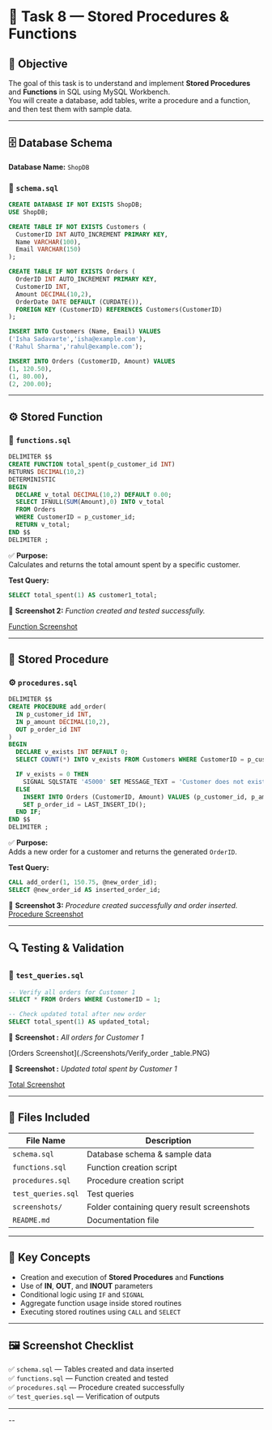 # 📄 Task 8 — Stored Procedures & Functions

## 🎯 Objective
The goal of this task is to understand and implement **Stored Procedures** and **Functions** in SQL using MySQL Workbench.  
You will create a database, add tables, write a procedure and a function, and then test them with sample data.

---

## 🗄️ Database Schema
**Database Name:** `ShopDB`

### 🧱 `schema.sql`
```sql
CREATE DATABASE IF NOT EXISTS ShopDB;
USE ShopDB;

CREATE TABLE IF NOT EXISTS Customers (
  CustomerID INT AUTO_INCREMENT PRIMARY KEY,
  Name VARCHAR(100),
  Email VARCHAR(150)
);

CREATE TABLE IF NOT EXISTS Orders (
  OrderID INT AUTO_INCREMENT PRIMARY KEY,
  CustomerID INT,
  Amount DECIMAL(10,2),
  OrderDate DATE DEFAULT (CURDATE()),
  FOREIGN KEY (CustomerID) REFERENCES Customers(CustomerID)
);

INSERT INTO Customers (Name, Email) VALUES
('Isha Sadavarte','isha@example.com'),
('Rahul Sharma','rahul@example.com');

INSERT INTO Orders (CustomerID, Amount) VALUES
(1, 120.50),
(1, 80.00),
(2, 200.00);
```

---

## ⚙️ Stored Function

### 🧩 `functions.sql`
```sql
DELIMITER $$
CREATE FUNCTION total_spent(p_customer_id INT)
RETURNS DECIMAL(10,2)
DETERMINISTIC
BEGIN
  DECLARE v_total DECIMAL(10,2) DEFAULT 0.00;
  SELECT IFNULL(SUM(Amount),0) INTO v_total
  FROM Orders
  WHERE CustomerID = p_customer_id;
  RETURN v_total;
END $$
DELIMITER ;
```

✅ **Purpose:**  
Calculates and returns the total amount spent by a specific customer.

**Test Query:**
```sql
SELECT total_spent(1) AS customer1_total;
```

📸 **Screenshot 2:** *Function created and tested successfully.*  

[Function Screenshot](./Screenshots/Function.PNG)

---

## 🧮 Stored Procedure

### ⚙️ `procedures.sql`
```sql
DELIMITER $$
CREATE PROCEDURE add_order(
  IN p_customer_id INT,
  IN p_amount DECIMAL(10,2),
  OUT p_order_id INT
)
BEGIN
  DECLARE v_exists INT DEFAULT 0;
  SELECT COUNT(*) INTO v_exists FROM Customers WHERE CustomerID = p_customer_id;

  IF v_exists = 0 THEN
    SIGNAL SQLSTATE '45000' SET MESSAGE_TEXT = 'Customer does not exist';
  ELSE
    INSERT INTO Orders (CustomerID, Amount) VALUES (p_customer_id, p_amount);
    SET p_order_id = LAST_INSERT_ID();
  END IF;
END $$
DELIMITER ;
```

✅ **Purpose:**  
Adds a new order for a customer and returns the generated `OrderID`.

**Test Query:**
```sql
CALL add_order(1, 150.75, @new_order_id);
SELECT @new_order_id AS inserted_order_id;
```

📸 **Screenshot 3:** *Procedure created successfully and order inserted.*  
[Procedure Screenshot](./Screenshots/Procedure.PNG)

---

## 🔍 Testing & Validation

### 🧾 `test_queries.sql`
```sql
-- Verify all orders for Customer 1
SELECT * FROM Orders WHERE CustomerID = 1;

-- Check updated total after new order
SELECT total_spent(1) AS updated_total;
```

📸 **Screenshot :** *All orders for Customer 1*  

[Orders Screenshot](./Screenshots/Verify_order _table.PNG)

📸 **Screenshot :** *Updated total spent by Customer 1*  

[Total Screenshot](./Screenshots/Total_spent.PNG)
 
---

## 🧰 Files Included
| File Name | Description |
|------------|-------------|
| `schema.sql` | Database schema & sample data |
| `functions.sql` | Function creation script |
| `procedures.sql` | Procedure creation script |
| `test_queries.sql` | Test queries |
| `screenshots/` | Folder containing query result screenshots |
| `README.md` | Documentation file |

---

## 🧠 Key Concepts
- Creation and execution of **Stored Procedures** and **Functions**
- Use of **IN**, **OUT**, and **INOUT** parameters
- Conditional logic using `IF` and `SIGNAL`
- Aggregate function usage inside stored routines
- Executing stored routines using `CALL` and `SELECT`

---

## 🖼️ Screenshot Checklist
✅ `schema.sql` — Tables created and data inserted  
✅ `functions.sql` — Function created and tested  
✅ `procedures.sql` — Procedure created successfully  
✅ `test_queries.sql` — Verification of outputs  

---



--

